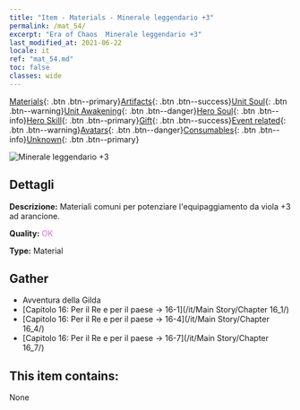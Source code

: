 ```yaml
---
title: "Item - Materials - Minerale leggendario +3"
permalink: /mat_54/
excerpt: "Era of Chaos  Minerale leggendario +3"
last_modified_at: 2021-06-22
locale: it
ref: "mat_54.md"
toc: false
classes: wide
---
```

 [Materials](/ItemsIT/){: .btn .btn--primary}[Artifacts](/ItemsIT/Artifacts/){: .btn .btn--success}[Unit Soul](/ItemsIT/UnitSoul/){: .btn .btn--warning}[Unit Awakening](/ItemsIT/UnitAwakening/){: .btn .btn--danger}[Hero Soul](/ItemsIT/HeroSoul/){: .btn .btn--info}[Hero Skill](/ItemsIT/HeroSkill/){: .btn .btn--primary}[Gift](/ItemsIT/Gift/){: .btn .btn--success}[Event related](/ItemsIT/Events/){: .btn .btn--warning}[Avatars](/ItemsIT/Avatars/){: .btn .btn--danger}[Consumables](/ItemsIT/Consumables/){: .btn .btn--info}[Unknown](/ItemsIT/Unknown/){: .btn .btn--primary}

 ![Minerale leggendario +3](/images/t/i_cailiao_kuangshi2.png)

## Dettagli
 **Descrizione:** Materiali comuni per potenziare l'equipaggiamento da viola +3 ad arancione.

 **Quality:** <span style="color: #DA70D6">OK</span>

 **Type:** Material

## Gather

*    Avventura della Gilda 
*    [Capitolo 16: Per il Re e per il paese -> 16-1](/it/Main Story/Chapter 16_1/) 
*    [Capitolo 16: Per il Re e per il paese -> 16-4](/it/Main Story/Chapter 16_4/) 
*    [Capitolo 16: Per il Re e per il paese -> 16-7](/it/Main Story/Chapter 16_7/) 

## This item contains:

  None

